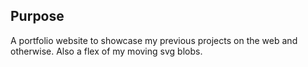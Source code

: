 ## Purpose
A portfolio website to showcase my previous projects on the web and otherwise. Also a flex of my moving svg blobs. 


